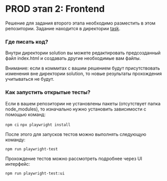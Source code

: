 # PROD этап 2: Frontend
Решение для задания второго этапа необходимо разместить в этом репозитории.
Задание находится в директории [task](task/task.md).

### Где писать код?
Внутри директории solution вы можете редактировать предсозданный файл index.html и создавать другие необходимые вам файлы. 

Внимание: если в коммитах с вашим решением будут присутствовать изменения вне директории solution,
то новые результаты прохождения учитываться не будут.

### Как запустить открытые тесты?
Если в вашем репозитории не установлены пакеты (отсутствует папка node_modules), то изначально нужно установить зависимости с помощью команд:

```npm ci```
```npx playwright install```

После этого для запусков тестов можно выполнять следующую команду:

```npm run playwright-test```

Прохождение тестов можно рассмотреть подробнее через UI интерфейс:

```npm run playwright-test:ui```
